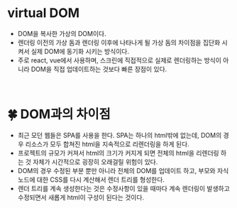 # virtual DOM

- DOM을 복사한 가상의 DOM이다.
- 렌더링 이전의 가상 돔과 렌더링 이후에 나타나게 될 가상 돔의 차이점을 집단화 시켜서 실제 DOM에 동기화 시키는 방식이다.
- 주로 react, vue에서 사용하며, 스크린에 직접적으로 실제로 렌더링하는 방식이 아니라 DOM을 직접 업데이트하는 것보다 빠른 장점이 있다.

<br/>

# 🍀 DOM과의 차이점

- 최근 모던 웹들은 SPA를 사용을 한다. SPA는 하나의 html밖에 없는데, DOM의 경우 리소스가 모두 합쳐진 html을 지속적으로 리렌더링을 하게 된다.
- 프로젝트의 규모가 커져서 html의 크기가 커지게 되면 전체의 html을 리렌더링 하는 것 자체가 시간적으로 굉장히 오래걸릴 위험이 있다.
- DOM의 경우 수정된 부분 뿐만 아니라 전체의 DOM를 업데이트 하고, 부모와 자식 노드에 대한 CSS를 다시 계산해서 렌더 트리를 형성한다.
- 렌더 트리를 계속 생성한다는 것은 수정사항이 있을 때마다 계속 렌더링이 발생하고 수정되면서 새롭게 html이 구성이 된다는 것이다.
